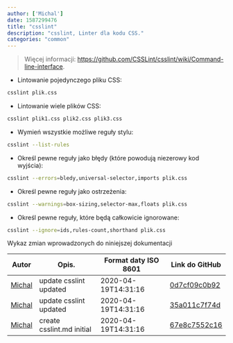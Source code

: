 ```yaml
---
author: ['Michal']
date: 1587299476
title: "csslint"
description: "csslint, Linter dla kodu CSS."
categories: "common"
---
```

> Więcej informacji: <https://github.com/CSSLint/csslint/wiki/Command-line-interface>.

- Lintowanie pojedynczego pliku CSS:

```bash
csslint plik.css
```

- Lintowanie wiele plików CSS:

```bash
csslint plik1.css plik2.css plik3.css
```

- Wymień wszystkie możliwe reguły stylu:

```bash
csslint --list-rules
```

- Określ pewne reguły jako błędy (które powodują niezerowy kod wyjścia):

```bash
csslint --errors=bledy,universal-selector,imports plik.css
```

- Określ pewne reguły jako ostrzeżenia:

```bash
csslint --warnings=box-sizing,selector-max,floats plik.css
```

- Określ pewne reguły, które będą całkowicie ignorowane:

```bash
csslint --ignore=ids,rules-count,shorthand plik.css
```
Wykaz zmian wprowadzonych do niniejszej dokumentacji


Autor | Opis. | Format daty ISO 8601 | Link do GitHub
------|-----|-----|-----
[Michal](mailto:mich.biesiada@gmail.com) | update csslint updated | 2020-04-19T14:31:16 | [0d7cf09c0b92](https://github.com/tldr-pages/tldr/commit/0d7cf09c0b92103b882f11d1cd9e8d5ab0c8b40d)
[Michal](mailto:mich.biesiada@gmail.com) | update csslint updated | 2020-04-19T14:31:16 | [35a011c7f74d](https://github.com/tldr-pages/tldr/commit/35a011c7f74d1c120ba32198a48e979827816ba7)
[Michal](mailto:mich.biesiada@gmail.com) | create csslint.md initial | 2020-04-19T14:31:16 | [67e8c7552c16](https://github.com/tldr-pages/tldr/commit/67e8c7552c163e1c474592cc9c2ebcfe7fc305f5)

